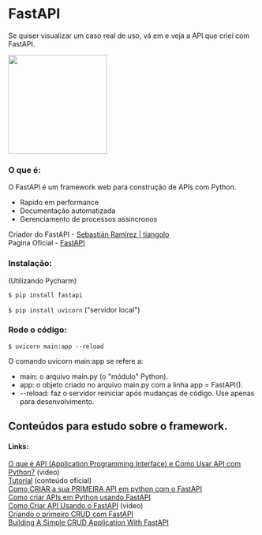 # FastAPI

Se quiser visualizar um caso real de uso, vá em    e veja a API que criei com FastAPI.

<img src="https://fastapi.tiangolo.com/img/logo-margin/logo-teal.png" width=200px>

### O que é:

O FastAPI é um framework web para construção de APIs com Python. 

- Rapido em performance 
- Documentação automatizada
- Gerenciamento de processos assincronos

Criador do FastAPI - <a href="https://github.com/tiangolo">Sebastián Ramírez | tiangolo</a><br>
Pagina Oficial - <a href="https://fastapi.tiangolo.com/pt/"> FastAPI </a>

### Instalação:

(Utilizando Pycharm)

```$ pip install fastapi ```

```$ pip install uvicorn```  ("servidor local")

### Rode o código:

```$ uvicorn main:app --reload ```

O comando uvicorn main:app se refere a:

- main: o arquivo main.py (o "módulo" Python).
- app: o objeto criado no arquivo main.py com a linha app = FastAPI().
- --reload: faz o servidor reiniciar após mudanças de código. Use apenas para desenvolvimento.


## Conteúdos para estudo sobre o framework.

#### Links:

<a href="https://www.youtube.com/watch?v=eel1OVIdfUw&t=0s">O que é API (Application Programming Interface) e Como Usar API com Python?</a> (video) <br>
<a href="https://fastapi.tiangolo.com/pt/tutorial/">Tutorial</a> (conteúdo oficial)<br>
<a href="https://medium.com/data-hackers/como-criar-a-sua-primeira-api-em-python-com-o-fastapi-50b1d7f5bb6d">Como CRIAR a sua PRIMEIRA API em python com o FastAPI</a><br>
<a href="https://www.alura.com.br/artigos/como-criar-apis-python-usando-fastapi">Como criar APIs em Python usando FastAPI</a><br>
<a href="https://www.youtube.com/watch?v=R26iojTwUv8">Como Criar API Usando o FastAPI</a> (video)<br>
<a href="https://www.treinaweb.com.br/blog/criando-o-primeiro-crud-com-fastapi">Criando o primeiro CRUD com FastAPI</a><br>
<a href="https://www.gormanalysis.com/blog/building-a-simple-crud-application-with-fastapi/">Building A Simple CRUD Application With FastAPI</a>

